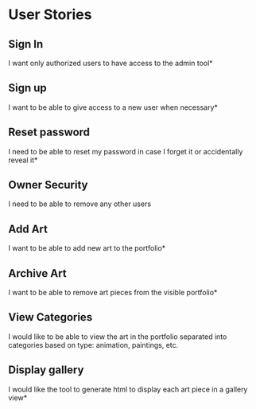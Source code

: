 # User Stories

## Sign In
I want only authorized users to have access to the admin tool*

## Sign up
I want to be able to give access to a new user when necessary*

## Reset password
I need to be able to reset my password in case I forget it or accidentally reveal it*

## Owner Security
I need to be able to remove any other users

## Add Art
I want to be able to add new art to the portfolio*

## Archive Art
I want to be able to remove art pieces from the visible portfolio*

## View Categories
I would like to be able to view the art in the portfolio separated into categories based on type: animation, paintings, etc.

## Display gallery 
I would like the tool to generate html to display each art piece in a gallery view*


